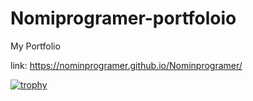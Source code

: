 # Nomiprogramer-portfoloio
My Portfolio


link: https://nominprogramer.github.io/Nominprogramer/

[![trophy](https://github-profile-trophy.vercel.app/?username=Nominprogramer&theme=onedark)](https://github.com/ryo-ma/github-profile-trophy)
